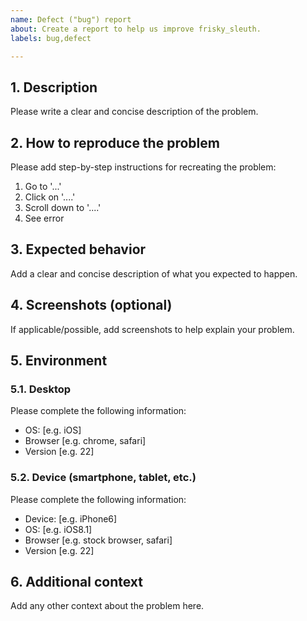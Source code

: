 ```yaml
---
name: Defect ("bug") report
about: Create a report to help us improve frisky_sleuth.
labels: bug,defect

---
```


## 1. Description

Please write a clear and concise description of the problem.

## 2. How to reproduce the problem

Please add step-by-step instructions for recreating the problem:

1. Go to '...'
2. Click on '....'
3. Scroll down to '....'
4. See error

## 3. Expected behavior

Add a clear and concise description of what you expected to happen.

## 4. Screenshots (optional)

If applicable/possible, add screenshots to help explain your problem.

## 5. Environment

### 5.1. Desktop

Please complete the following information:

 - OS: [e.g. iOS]
 - Browser [e.g. chrome, safari]
 - Version [e.g. 22]

### 5.2. Device (smartphone, tablet, etc.)

Please complete the following information:

 - Device: [e.g. iPhone6]
 - OS: [e.g. iOS8.1]
 - Browser [e.g. stock browser, safari]
 - Version [e.g. 22]

## 6. Additional context

Add any other context about the problem here.
